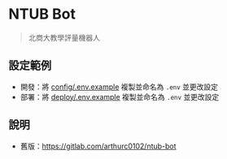 # NTUB Bot

> 北商大教學評量機器人


## 設定範例

- 開發：將 [config/.env.example](./config/.env.example) 複製並命名為 `.env` 並更改設定
- 部署：將 [deploy/.env.example](./deploy/.env.example) 複製並命名為 `.env` 並更改設定

## 說明

- 舊版：<https://gitlab.com/arthurc0102/ntub-bot>
